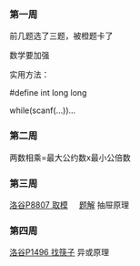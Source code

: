 ### 第一周
前几题选了三题，被橙题卡了


数学要加强


实用方法：

#define int long long

while(scanf(...))...


### 第二周
两数相乘=最大公约数x最小公倍数

### 第三周
[洛谷P8807 取模](https://www.luogu.com.cn/problem/P8807)  $~~~$  [题解](https://www.luogu.com.cn/article/l692ya4j)
抽屉原理

### 第四周
[洛谷P1496 找筷子](https://www.luogu.com.cn/problem/P1469) 异或原理
